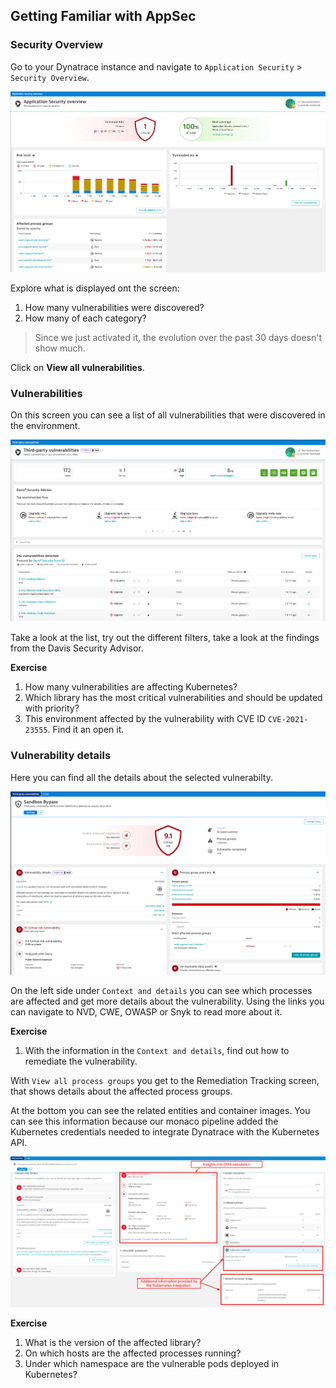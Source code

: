 ## Getting Familiar with AppSec
### Security Overview

Go to your Dynatrace instance and navigate to `Application Security` > `Security Overview`.

![security overview](../../assets/images/2-1-security-overview.png)

Explore what is displayed ont the screen:
1. How many vulnerabilities were discovered?
2. How many of each category?

> Since we just activated it, the evolution over the past 30 days doesn't show much. 

Click on **View all vulnerabilities**.

### Vulnerabilities
On this screen you can see a list of all vulnerabilities that were discovered in the environment. 

![vulnerabilities](../../assets/images/2-2-vulnerabilities.png)

Take a look at the list, try out the different filters, take a look at the findings from the Davis Security Advisor.

**Exercise**
1. How many vulnerabilities are affecting Kubernetes?
2. Which library has the most critical vulnerabilities and should be updated with priority?
3. This environment affected by the vulnerability with CVE ID `CVE-2021-23555`. Find it an open it. 


### Vulnerability details


Here you can find all the details about the selected vulnerabilty.

![vulnerability details](../../assets/images/2-3-vulnerability-details.png)

On the left side under `Context and details` you can see which processes are affected and get more details about the vulnerability. Using the links you can navigate to NVD, CWE, OWASP or Snyk to read more about it. 

**Exercise**
1. With the information in the `Context and details`, find out how to remediate the vulnerability.

With `View all process groups` you get to the Remediation Tracking screen, that shows details about the affected process groups. 

At the bottom you can see the related entities and container images. You can see this information because our monaco pipeline added the Kubernetes credentials needed to integrate Dynatrace with the Kubernetes API.

![vulnerability details 2](../../assets/images/2-3-vulnerability-details2.png)

**Exercise**
1. What is the version of the affected library?
3. On which hosts are the affected processes running?
4. Under which namespace are the vulnerable pods deployed in Kubernetes?